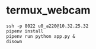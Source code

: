 # termux_webcam

```
ssh -p 8022 u0_a220@10.32.25.32
pipenv install
pipenv run python app.py &
disown
```
